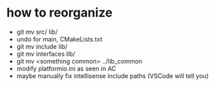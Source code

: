 # how to reorganize

- git mv src/ lib/
- undo for main, CMakeLists.txt
- git mv include lib/
- git mv interfaces lib/
- git mv \<something common\> ../lib_common
- modify platformio.ini as seen in AC
- maybe manually fix intellisense include paths (VSCode will tell you) 
